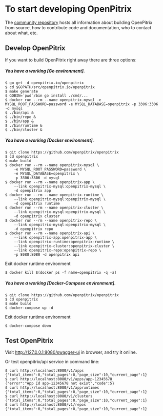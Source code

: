 # To start developing OpenPitrix

The [community repository](https://github.com/openpitrix) hosts all information about
building OpenPitrix from source, how to contribute code
and documentation, who to contact about what, etc.

## Develop OpenPitrix

If you want to build OpenPitrix right away there are three options:

##### You have a working [Go environment].

```
$ go get -d openpitrix.io/openpitrix
$ cd $GOPATH/src/openpitrix.io/openpitrix
$ make generate
$ GOBIN=`pwd`/bin go install ./cmd/...
$ docker run --rm --name openpitrix-mysql -e MYSQL_ROOT_PASSWORD=password -e MYSQL_DATABASE=openpitrix -p 3306:3306 -d mysql
$ ./bin/api &
$ ./bin/repo &
$ ./bin/app &
$ ./bin/runtime &
$ ./bin/cluster &
```

##### You have a working [Docker environment].

```
$ git clone https://github.com/openpitrix/openpitrix
$ cd openpitrix
$ make build
$ docker run --rm --name openpitrix-mysql \
    -e MYSQL_ROOT_PASSWORD=password \
    -e MYSQL_DATABASE=openpitrix \
    -p 3306:3306 -d mysql
$ docker run --rm --name openpitrix-app \
    --link openpitrix-mysql:openpitrix-mysql \
    -d openpitrix app
$ docker run --rm --name openpitrix-runtime \
    --link openpitrix-mysql:openpitrix-mysql \
    -d openpitrix runtime
$ docker run --rm --name openpitrix-cluster \
    --link openpitrix-mysql:openpitrix-mysql \
    -d openpitrix cluster
$ docker run --rm --name openpitrix-repo \
    --link openpitrix-mysql:openpitrix-mysql \
    -d openpitrix repo
$ docker run --rm --name openpitrix-api \
    --link openpitrix-app:openpitrix-app \
    --link openpitrix-runtime:openpitrix-runtime \
    --link openpitrix-cluster:openpitrix-cluster \
    --link openpitrix-repo:openpitrix-repo \
    -p 8080:8080 -d openpitrix api
```

Exit docker runtime environment
```
$ docker kill $(docker ps -f name=openpitrix -q -a)
```

##### You have a working [Docker-Compose environment].

```
$ git clone https://github.com/openpitrix/openpitrix
$ cd openpitrix
$ make build
$ docker-compose up -d
```

Exit docker runtime environment
```
$ docker-compose down
```

## Test OpenPitrix

Visit http://127.0.0.1:8080/swagger-ui in browser, and try it online.

Or test openpitrix/api service in command line:

```
$ curl http://localhost:8080/v1/apps
{"total_items":0,"total_pages":0,"page_size":10,"current_page":1}
$ curl http://localhost:8080/v1/apps/app-12345678
{"error":"App Id app-12345678 not exist","code":5}
$ curl http://localhost:8080/v1/appruntimes
{"total_items":0,"total_pages":0,"page_size":10,"current_page":1}
$ curl http://localhost:8080/v1/clusters
{"total_items":0,"total_pages":0,"page_size":10,"current_page":1}
$ curl http://localhost:8080/v1/repos
{"total_items":0,"total_pages":0,"page_size":10,"current_page":1}
```
